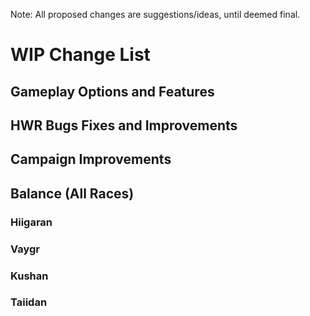 Note: All proposed changes are suggestions/ideas, until deemed final.

# WIP Change List

## Gameplay Options and Features



## HWR Bugs Fixes and Improvements



## Campaign Improvements



## Balance (All Races)



### Hiigaran



### Vaygr



### Kushan



### Taiidan



